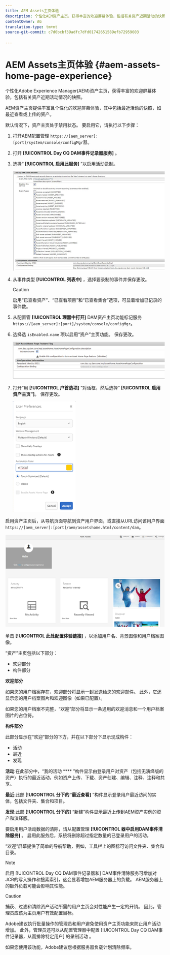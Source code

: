 ```yaml
---
title: AEM Assets主页体验
description: 个性化AEM资产主页，获得丰富的欢迎屏幕体验，包括有关资产近期活动的快照。
contentOwner: AG
translation-type: tm+mt
source-git-commit: c7d0bcbf39adfc7dfd01742651589efb72959603

---
```



# AEM Assets主页体验 {#aem-assets-home-page-experience}

个性化Adobe Experience Manager(AEM)资产主页，获得丰富的欢迎屏幕体验，包括有关资产近期活动情况的快照。

AEM资产主页提供丰富且个性化的欢迎屏幕体验，其中包括最近活动的快照，如最近查看或上传的资产。

默认情况下，资产主页处于禁用状态。 要启用它，请执行以下步骤：

1. 打开AEM配置管理 `https://[aem_server]:[port]/system/console/configMgr`器。
1. 打开 **[!UICONTROL Day CQ DAM事件记录器服务]** 。
1. 选择“ **[!UICONTROL 启用此服务]** ”以启用活动录制。

   ![chlimage_1-250](assets/chlimage_1-250.png)

1. 从事件类型 **[!UICONTROL 列表中]** ，选择要录制的事件并保存更改。

   >[!CAUTION]
   >
   >启用“已查看资产”、“已查看项目”和“已查看集合”选项，可显着增加已记录的事件数。

1. 从配置管 **[!UICONTROL 理器中打开]** DAM资产主页功能标记服务 `https://[aem_server]:[port]/system/console/configMgr`。
1. 选择选 `isEnabled.name` 项以启用“资产”主页功能。 保存更改。

   ![chlimage_1-251](assets/chlimage_1-251.png)

1. 打开“用 **[!UICONTROL 户首选项]** ”对话框，然后选择“ **[!UICONTROL 启用资产主页”]**。 保存更改。

   ![在“用户首选项”对话框中启用资产主页](assets/Annotation-color.png)

启用资产主页后，从导航页面导航到资产用户界面，或直接从URL访问该用户界面 `https://[aem_server]:[port]/aem/assetshome.html/content/dam`。

![在资产用户界面上配置体验链接](assets/config-experience-link.png)

单击 **[!UICONTROL 此处配置体验链接]** ，以添加用户名、背景图像和用户档案图像。

“资产”主页包括以下部分：

* 欢迎部分
* 构件部分

**欢迎部分**

如果您的用户档案存在，欢迎部分将显示一封发送给您的欢迎邮件。 此外，它还显示您的用户档案图片和欢迎图像（如果已配置）。

如果您的用户档案不完整，“欢迎”部分将显示一条通用的欢迎消息和一个用户档案图片的占位符。

**构件部分**

此部分显示在“欢迎”部分的下方，并在以下部分下显示现成构件：

* 活动
* 最近
* 发现

**活动**:在此部分中，“我的活动 **** ”构件显示由登录用户对资产（包括无演绎版的资产）执行的最近活动，例如资产上传、下载、资产创建、编辑、注释、注释和共享。

**最近**:此部 **[!UICONTROL 分下的“最近查看]** ”构件显示登录用户最近访问的实体，包括文件夹、集合和项目。

**发现**:此部 **[!UICONTROL 分下的]** “新建”构件显示最近上传到AEM资产实例的资产和演绎版。

要启用用户活动数据的清除，请从配置管理 **[!UICONTROL 器中启用DAM事件清除服务]** 。 启用此服务后，系统将删除超过指定数量的已登录用户的活动。

“欢迎”屏幕提供了简单的导航帮助，例如，工具栏上的图标可访问文件夹、集合和目录。

>[!NOTE]
>
>启用 [!UICONTROL Day CQ DAM事件记录器和] DAM事件清除服务可增加对JCR的写入操作和搜索索引，这会显着增加AEM服务器上的负载。 AEM服务器上的额外负载可能会影响其性能。

>[!CAUTION]
>
>捕获、过滤和清除资产活动所需的用户主页会对性能产生一定的开销。 因此，管理员应该为主页用户有效配置目标。
>
>Adobe建议执行批量操作的管理员和用户避免使用资产主页功能来防止用户活动增加。 此外，管理员还可以从配置管理器中配置 [!UICONTROL Day CQ DAM事件记录器，从而排除特定用户] 的录制活动 。
>
>如果您使用该功能，Adobe建议您根据服务器负载计划清除频率。
